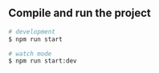 ## Compile and run the project

```bash
# development
$ npm run start

# watch mode
$ npm run start:dev
```